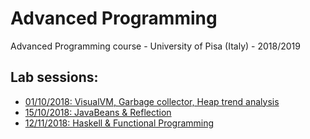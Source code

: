 # Advanced Programming

Advanced Programming course - University of Pisa (Italy) - 2018/2019

## Lab sessions:
- [01/10/2018: VisualVM, Garbage collector, Heap trend analysis](./lab_1)
- [15/10/2018: JavaBeans & Reflection](./lab_2)
- [12/11/2018: Haskell & Functional Programming](./lab_3)
